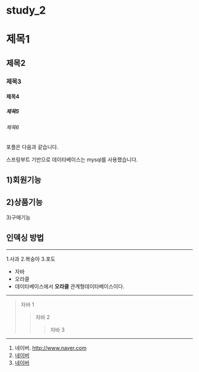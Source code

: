 # study_2


# 제목1
## 제목2
### 제목3
#### 제목4
##### 제목5
###### 제목6

포플은 다음과 같습니다.

스프링부트 기반으로 데이타베이스는 mysql를 사용했습니다.


1)회원기능
---
2)상품기능
---
3)구매기능


## 인덱싱 방법
---
1.사과
2.복숭아
3.포도

+ 자바
+ 오라클
+ 데이타베이스에서 **오라클** 관계형데이타베이스이다.

---
> 자바 1
> > 자바 2
> > > 자바 3

---
1. 네이버.  <http://www.naver.com>
2. [네이버](http://www.naver.com)
3. [네이버](http://www.naver.com, "네이버")
